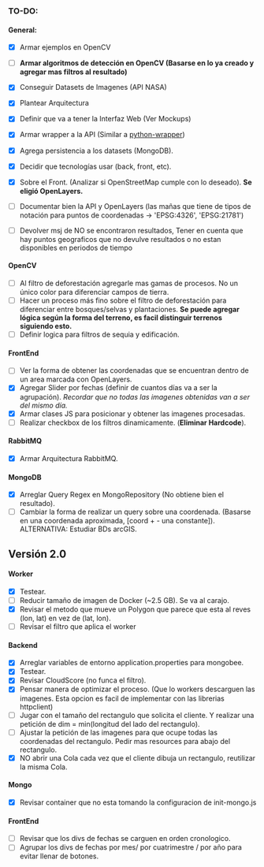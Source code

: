 ### TO-DO:

#### General:

- [X] Armar ejemplos en OpenCV
- [ ] **Armar algoritmos de detección en OpenCV (Basarse en lo ya creado y agregar mas filtros al resultado)**
- [X] Conseguir Datasets de Imagenes (API NASA)
- [X] Plantear Arquitectura
- [X] Definir que va a tener la Interfaz Web (Ver Mockups)
- [X] Armar wrapper a la API (Similar a [python-wrapper]())
- [X] Agrega persistencia a los datasets (MongoDB).
- [X] Decidir que tecnologías usar (back, front, etc).
- [X] Sobre el Front. (Analizar si OpenStreetMap cumple con lo deseado). **Se eligió OpenLayers.**

- [ ] Documentar bien la API y OpenLayers (las mañas que tiene de tipos de notación para puntos de coordenadas -> 'EPSG:4326', 'EPSG:21781')

- [ ] Devolver msj de NO se encontraron resultados, Tener en cuenta que hay puntos geograficos que no devulve resultados o no estan disponibles en periodos de tiempo

#### OpenCV

- [ ] Al filtro de deforestación agregarle mas gamas de procesos. No un único color para diferenciar campos de tierra.
- [ ] Hacer un proceso más fino sobre el filtro de deforestación para diferenciar entre bosques/selvas y plantaciones. **Se puede agregar lógica según la forma del terreno, es facil distinguir terrenos siguiendo esto.**
- [ ] Definir logica para filtros de sequia y edificación.

#### FrontEnd

- [ ] Ver la forma de obtener las coordenadas que se encuentran dentro de un area marcada con OpenLayers.
- [X] Agregar Slider por fechas (definir de cuantos días va a ser la agrupación). *Recordar que no todas las imagenes obtenidas van a ser del mismo día.*
- [X] Armar clases JS para posicionar y obtener las imagenes procesadas.
- [ ] Realizar checkbox de los filtros dinamicamente. (**Eliminar Hardcode**).

#### RabbitMQ

- [X] Armar Arquitectura RabbitMQ.

#### MongoDB

- [X] Arreglar Query Regex en MongoRepository (No obtiene bien el resultado).
- [ ] Cambiar la forma de realizar un query sobre una coordenada. (Basarse en una coordenada aproximada, [coord + - una constante]). ALTERNATIVA: Estudiar BDs arcGIS.

## Versión 2.0

#### Worker

- [x] Testear.
- [ ] Reducir tamaño de imagen de Docker (~2.5 GB). Se va al carajo.
- [x] Revisar el metodo que mueve un Polygon que parece que esta al reves (lon, lat) en vez de (lat, lon).
- [ ] Revisar el filtro que aplica el worker

#### Backend

- [x] Arreglar variables de entorno application.properties para mongobee.
- [x] Testear.
- [x] Revisar CloudScore (no funca el filtro).
- [x] Pensar manera de optimizar el proceso. (Que lo workers descarguen las imagenes. Esta opcion es facil de implementar con las librerias httpclient)
- [ ] Jugar con el tamaño del rectangulo que solicita el cliente. Y realizar una petición de dim = min(longitud del lado del rectangulo).
- [ ] Ajustar la petición de las imagenes para que ocupe todas las coordenadas del rectangulo. Pedir mas resources para abajo del rectangulo.
- [x] NO abrir una Cola cada vez que el cliente dibuja un rectangulo, reutilizar la misma Cola.

#### Mongo
- [x] Revisar container que no esta tomando la configuracion de init-mongo.js

#### FrontEnd

- [ ] Revisar que los divs de fechas se carguen en orden cronologico.
- [ ] Agrupar los divs de fechas por mes/ por cuatrimestre / por año para evitar llenar de botones.
